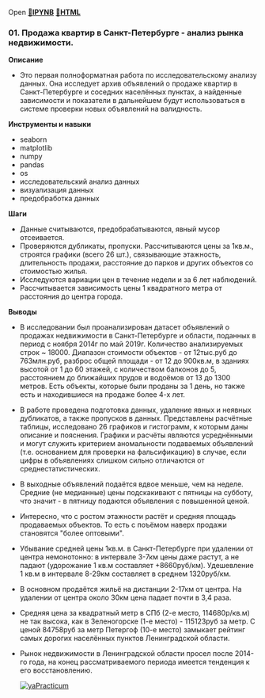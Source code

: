 Open [:open_file_folder:**IPYNB**](01.Продажа_квартир_в_Санкт-Петербурге_-_анализ_рынка_недвижимости.ipynb) [:open_file_folder:**HTML**](01.Продажа_квартир_в_Санкт-Петербурге_-_анализ_рынка_недвижимости.html)
### 01. Продажа квартир в Санкт-Петербурге - анализ рынка недвижимости.

__Описание__
- Это первая полноформатная работа по исследовательскому анализу данных. Она исследует архив объявлений о продаже квартир в Санкт-Петербурге и соседних населённых пунктах, а найденные зависимости и показатели в дальнейшем будут использоваться в системе проверки новых объявлений на валидность. 

__Инструменты и навыки__
- seaborn
- matplotlib 
- numpy 
- pandas 
- os 
- исследовательский анализ данных 
- визуализация данных 
- предобработка данных

__Шаги__
- Данные считываются, предобрабатываются, явный мусор отсеивается. 
- Проверяются дубликаты, пропуски. Рассчитываются цены за 1кв.м., строятся графики (всего 26 шт.), связывающие этажность, длительность продажи, расстояние до парков и других объектов со стоимостью жилья. 
- Исследуются вариации цен в течение недели и за 6 лет наблюдений. 
- Рассчитывается зависимость цены 1 квадратного метра от расстояния до центра города.

__Выводы__
- В исследовании был проанализирован датасет объявлений о продажах недвижимости в Санкт-Петербурге и области, поданных в период с ноября 2014г по май 2019г. Количество анализируемых строк ~ 18000. Диапазон стоимости объектов - от 12тыс.руб до 763млн.руб, разброс общей площади - от 12 до 900кв.м, в зданиях высотой от 1 до 60 этажей, с количеством балконов до 5, расстоянием до ближайших прудов и водоёмов от 13 до 1300 метров. Есть объекты, которые были проданы за 1 день, но также есть и находившиеся на продаже более 4-х лет.  
- В работе проведена подготовка данных, удаление явных и неявных дубликатов, а также пропусков в данных. Представлены расчётные таблицы, исследовано 26 графиков и гистограмм, к которым даны описание и пояснения. Графики и расчёты являются усреднёнными и могут служить критерием аномальности подаваемых объявлений (т.е. основанием для проверки на фальсификацию) в случае, если цифры в объявлениях слишком сильно отличаются от среднестатистических. 
- В выходные объявлений подаётся вдвое меньше, чем на неделе. Средние (не медианные) цены подскакивают с пятницы на субботу, что значит - в пятницу подаются объявления с повышенной ценой.
- Интересно, что с ростом этажности растёт и средняя площадь продаваемых объектов. То есть с поъёмом наверх продажи становятся "более оптовыми". 
- Убывание средней цены 1кв.м. в Санкт-Петербурге при удалении от центра немонотонно: в интервале 3-7км цены даже растут, а не падают (удорожание 1 кв.м составляет +8660руб/км). Удешевление 1 кв.м в интервале 8-29км составляет в среднем 1320руб/км.
- В основном продаётся жильё на дистанции 2-17км от центра. На удалении от центра около 30км цена падает почти в 3,4 раза.
- Средняя цена за квадратный метр в СПб (2-е место, 114680р/кв.м) не так высока, как в Зеленогорске (1-е место) - 115123руб за метр. С ценой 84758руб за метр Петергоф (10-е место) замыкает рейтинг самых дорогих населённых пунктов Ленинградской области.
- Рынок недвижимости в Ленинградской области просел после 2014-го года, на конец рассматриваемого периода имеется тенденция к его восстановлению.


  [![yaPracticum](https://i121.fastpic.org/big/2023/0407/7d/0bdbb2ed7ab6332dea22b7d98b4b3a7d.png)](https://practicum.yandex.ru/catalog/data-analysis/) 

